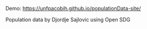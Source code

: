 Demo: https://unfpacobih.github.io/populationData-site/
 
Population data by Djordje Sajlovic using Open SDG